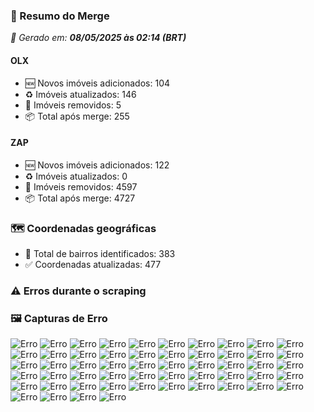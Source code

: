 ### 🔄 Resumo do Merge

_📅 Gerado em: **08/05/2025 às 02:14 (BRT)**_
#### OLX
- 🆕 Novos imóveis adicionados: 104
- ♻️ Imóveis atualizados: 146
- 🛑 Imóveis removidos: 5
- 📦 Total após merge: 255

#### ZAP
- 🆕 Novos imóveis adicionados: 122
- ♻️ Imóveis atualizados: 0
- 🛑 Imóveis removidos: 4597
- 📦 Total após merge: 4727

### 🗺️ Coordenadas geográficas
- 📍 Total de bairros identificados: 383
- ✅ Coordenadas atualizadas: 477

### ⚠️ Erros durante o scraping

### 🖼️ Capturas de Erro
![Erro](https://raw.githubusercontent.com/ApenasGabs/querocasa/c5d7a82cefdc4599401c3c55d86693ca120d670c/screenshots/debug_post_click_house-item-0.png)
![Erro](https://raw.githubusercontent.com/ApenasGabs/querocasa/c5d7a82cefdc4599401c3c55d86693ca120d670c/screenshots/debug_post_click_house-item-1.png)
![Erro](https://raw.githubusercontent.com/ApenasGabs/querocasa/c5d7a82cefdc4599401c3c55d86693ca120d670c/screenshots/debug_post_click_house-item-10.png)
![Erro](https://raw.githubusercontent.com/ApenasGabs/querocasa/c5d7a82cefdc4599401c3c55d86693ca120d670c/screenshots/debug_post_click_house-item-12.png)
![Erro](https://raw.githubusercontent.com/ApenasGabs/querocasa/c5d7a82cefdc4599401c3c55d86693ca120d670c/screenshots/debug_post_click_house-item-14.png)
![Erro](https://raw.githubusercontent.com/ApenasGabs/querocasa/c5d7a82cefdc4599401c3c55d86693ca120d670c/screenshots/debug_post_click_house-item-15.png)
![Erro](https://raw.githubusercontent.com/ApenasGabs/querocasa/c5d7a82cefdc4599401c3c55d86693ca120d670c/screenshots/debug_post_click_house-item-17.png)
![Erro](https://raw.githubusercontent.com/ApenasGabs/querocasa/c5d7a82cefdc4599401c3c55d86693ca120d670c/screenshots/debug_post_click_house-item-18.png)
![Erro](https://raw.githubusercontent.com/ApenasGabs/querocasa/c5d7a82cefdc4599401c3c55d86693ca120d670c/screenshots/debug_post_click_house-item-19.png)
![Erro](https://raw.githubusercontent.com/ApenasGabs/querocasa/c5d7a82cefdc4599401c3c55d86693ca120d670c/screenshots/debug_post_click_house-item-2.png)
![Erro](https://raw.githubusercontent.com/ApenasGabs/querocasa/c5d7a82cefdc4599401c3c55d86693ca120d670c/screenshots/debug_post_click_house-item-20.png)
![Erro](https://raw.githubusercontent.com/ApenasGabs/querocasa/c5d7a82cefdc4599401c3c55d86693ca120d670c/screenshots/debug_post_click_house-item-21.png)
![Erro](https://raw.githubusercontent.com/ApenasGabs/querocasa/c5d7a82cefdc4599401c3c55d86693ca120d670c/screenshots/debug_post_click_house-item-22.png)
![Erro](https://raw.githubusercontent.com/ApenasGabs/querocasa/c5d7a82cefdc4599401c3c55d86693ca120d670c/screenshots/debug_post_click_house-item-23.png)
![Erro](https://raw.githubusercontent.com/ApenasGabs/querocasa/c5d7a82cefdc4599401c3c55d86693ca120d670c/screenshots/debug_post_click_house-item-24.png)
![Erro](https://raw.githubusercontent.com/ApenasGabs/querocasa/c5d7a82cefdc4599401c3c55d86693ca120d670c/screenshots/debug_post_click_house-item-25.png)
![Erro](https://raw.githubusercontent.com/ApenasGabs/querocasa/c5d7a82cefdc4599401c3c55d86693ca120d670c/screenshots/debug_post_click_house-item-3.png)
![Erro](https://raw.githubusercontent.com/ApenasGabs/querocasa/c5d7a82cefdc4599401c3c55d86693ca120d670c/screenshots/debug_post_click_house-item-30.png)
![Erro](https://raw.githubusercontent.com/ApenasGabs/querocasa/c5d7a82cefdc4599401c3c55d86693ca120d670c/screenshots/debug_post_click_house-item-32.png)
![Erro](https://raw.githubusercontent.com/ApenasGabs/querocasa/c5d7a82cefdc4599401c3c55d86693ca120d670c/screenshots/debug_post_click_house-item-37.png)
![Erro](https://raw.githubusercontent.com/ApenasGabs/querocasa/c5d7a82cefdc4599401c3c55d86693ca120d670c/screenshots/debug_post_click_house-item-39.png)
![Erro](https://raw.githubusercontent.com/ApenasGabs/querocasa/c5d7a82cefdc4599401c3c55d86693ca120d670c/screenshots/debug_post_click_house-item-6.png)
![Erro](https://raw.githubusercontent.com/ApenasGabs/querocasa/c5d7a82cefdc4599401c3c55d86693ca120d670c/screenshots/debug_post_click_house-item-7.png)
![Erro](https://raw.githubusercontent.com/ApenasGabs/querocasa/c5d7a82cefdc4599401c3c55d86693ca120d670c/screenshots/debug_post_click_house-item-8.png)
![Erro](https://raw.githubusercontent.com/ApenasGabs/querocasa/c5d7a82cefdc4599401c3c55d86693ca120d670c/screenshots/debug_post_click_house-item-9.png)
![Erro](https://raw.githubusercontent.com/ApenasGabs/querocasa/c5d7a82cefdc4599401c3c55d86693ca120d670c/screenshots/debug_pre_click_house-item-0.png)
![Erro](https://raw.githubusercontent.com/ApenasGabs/querocasa/c5d7a82cefdc4599401c3c55d86693ca120d670c/screenshots/debug_pre_click_house-item-1.png)
![Erro](https://raw.githubusercontent.com/ApenasGabs/querocasa/c5d7a82cefdc4599401c3c55d86693ca120d670c/screenshots/debug_pre_click_house-item-10.png)
![Erro](https://raw.githubusercontent.com/ApenasGabs/querocasa/c5d7a82cefdc4599401c3c55d86693ca120d670c/screenshots/debug_pre_click_house-item-12.png)
![Erro](https://raw.githubusercontent.com/ApenasGabs/querocasa/c5d7a82cefdc4599401c3c55d86693ca120d670c/screenshots/debug_pre_click_house-item-14.png)
![Erro](https://raw.githubusercontent.com/ApenasGabs/querocasa/c5d7a82cefdc4599401c3c55d86693ca120d670c/screenshots/debug_pre_click_house-item-15.png)
![Erro](https://raw.githubusercontent.com/ApenasGabs/querocasa/c5d7a82cefdc4599401c3c55d86693ca120d670c/screenshots/debug_pre_click_house-item-17.png)
![Erro](https://raw.githubusercontent.com/ApenasGabs/querocasa/c5d7a82cefdc4599401c3c55d86693ca120d670c/screenshots/debug_pre_click_house-item-18.png)
![Erro](https://raw.githubusercontent.com/ApenasGabs/querocasa/c5d7a82cefdc4599401c3c55d86693ca120d670c/screenshots/debug_pre_click_house-item-19.png)
![Erro](https://raw.githubusercontent.com/ApenasGabs/querocasa/c5d7a82cefdc4599401c3c55d86693ca120d670c/screenshots/debug_pre_click_house-item-2.png)
![Erro](https://raw.githubusercontent.com/ApenasGabs/querocasa/c5d7a82cefdc4599401c3c55d86693ca120d670c/screenshots/debug_pre_click_house-item-20.png)
![Erro](https://raw.githubusercontent.com/ApenasGabs/querocasa/c5d7a82cefdc4599401c3c55d86693ca120d670c/screenshots/debug_pre_click_house-item-21.png)
![Erro](https://raw.githubusercontent.com/ApenasGabs/querocasa/c5d7a82cefdc4599401c3c55d86693ca120d670c/screenshots/debug_pre_click_house-item-22.png)
![Erro](https://raw.githubusercontent.com/ApenasGabs/querocasa/c5d7a82cefdc4599401c3c55d86693ca120d670c/screenshots/debug_pre_click_house-item-23.png)
![Erro](https://raw.githubusercontent.com/ApenasGabs/querocasa/c5d7a82cefdc4599401c3c55d86693ca120d670c/screenshots/debug_pre_click_house-item-24.png)
![Erro](https://raw.githubusercontent.com/ApenasGabs/querocasa/c5d7a82cefdc4599401c3c55d86693ca120d670c/screenshots/debug_pre_click_house-item-25.png)
![Erro](https://raw.githubusercontent.com/ApenasGabs/querocasa/c5d7a82cefdc4599401c3c55d86693ca120d670c/screenshots/debug_pre_click_house-item-3.png)
![Erro](https://raw.githubusercontent.com/ApenasGabs/querocasa/c5d7a82cefdc4599401c3c55d86693ca120d670c/screenshots/debug_pre_click_house-item-30.png)
![Erro](https://raw.githubusercontent.com/ApenasGabs/querocasa/c5d7a82cefdc4599401c3c55d86693ca120d670c/screenshots/debug_pre_click_house-item-32.png)
![Erro](https://raw.githubusercontent.com/ApenasGabs/querocasa/c5d7a82cefdc4599401c3c55d86693ca120d670c/screenshots/debug_pre_click_house-item-37.png)
![Erro](https://raw.githubusercontent.com/ApenasGabs/querocasa/c5d7a82cefdc4599401c3c55d86693ca120d670c/screenshots/debug_pre_click_house-item-39.png)
![Erro](https://raw.githubusercontent.com/ApenasGabs/querocasa/c5d7a82cefdc4599401c3c55d86693ca120d670c/screenshots/debug_pre_click_house-item-6.png)
![Erro](https://raw.githubusercontent.com/ApenasGabs/querocasa/c5d7a82cefdc4599401c3c55d86693ca120d670c/screenshots/debug_pre_click_house-item-7.png)
![Erro](https://raw.githubusercontent.com/ApenasGabs/querocasa/c5d7a82cefdc4599401c3c55d86693ca120d670c/screenshots/debug_pre_click_house-item-8.png)
![Erro](https://raw.githubusercontent.com/ApenasGabs/querocasa/c5d7a82cefdc4599401c3c55d86693ca120d670c/screenshots/debug_pre_click_house-item-9.png)
![Erro](https://raw.githubusercontent.com/ApenasGabs/querocasa/c5d7a82cefdc4599401c3c55d86693ca120d670c/screenshots/erro_olx_8_de_maio_de_2025_às_01-51-01.png)
![Erro](https://raw.githubusercontent.com/ApenasGabs/querocasa/c5d7a82cefdc4599401c3c55d86693ca120d670c/screenshots/erro_zap_pagina_15_08-05-2025-_02-10.png)
![Erro](https://raw.githubusercontent.com/ApenasGabs/querocasa/c5d7a82cefdc4599401c3c55d86693ca120d670c/screenshots/erro_zap_pagina_1_08-05-2025-_01-52.png)
![Erro](https://raw.githubusercontent.com/ApenasGabs/querocasa/c5d7a82cefdc4599401c3c55d86693ca120d670c/screenshots/erro_zap_pagina_3_08-05-2025-_01-55.png)
